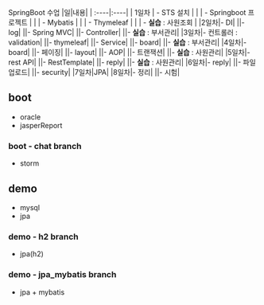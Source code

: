 SpringBoot 수업
|일|내용|
| :----|:----|
| 1일차 | - STS 설치 |
| | - Springboot 프로젝트 |
| | - Mybatis |
| | - Thymeleaf |
| | - **실습** : 사원조회 |
|2일차|- DI|
||- log|
||- Spring MVC|
||- Controller|
||- **실습** : 부서관리|
|3일차|- 컨트롤러 : validation|
||- thymeleaf|
||- Service|
||- board|
||- **실습** : 부서관리|
|4일차|- board|
||- 페이징|
||- layout|
||- AOP|
||- 트랜잭션|
||- **실습** : 사원관리|
|5일차|- rest API|
||- RestTemplate|
||- reply|
||- **실습** : 사원관리|
|6일차|- reply|
||- 파일업로드|
||- security|
|7일차|JPA|
|8일차|- 정리|
||- 시험|

## boot

- oracle
- jasperReport

### boot - chat branch

- storm

## demo

- mysql
- jpa

### demo - h2 branch

- jpa(h2)

### demo - jpa_mybatis branch

- jpa + mybatis
